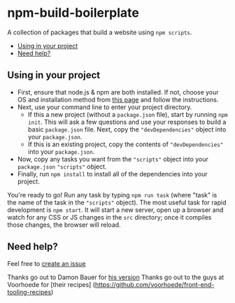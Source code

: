 # npm-build-boilerplate

A collection of packages that build a website using `npm scripts`.

* [Using in your project](#using-in-your-project)
* [Need help?](#need-help)

## Using in your project
* First, ensure that node.js & npm are both installed. If not, choose your OS and installation method from [this page](https://nodejs.org/) and follow the instructions.
* Next, use your command line to enter your project directory.
  * If this a new project (without a `package.json` file), start by running `npm init`. This will ask a few questions and use your responses to build a basic `package.json` file. Next, copy the `"devDependencies"` object into your `package.json`.
  * If this is an existing project, copy the contents of `"devDependencies"` into your `package.json`.
* Now, copy any tasks you want from the `"scripts"` object into your `package.json` `"scripts"` object.
* Finally, run `npm install` to install all of the dependencies into your project.

You're ready to go! Run any task by typing `npm run task` (where "task" is the name of the task in the `"scripts"` object). The most useful task for rapid development is `npm start`. It will start a new server, open up a browser and watch for any CSS or JS changes in the `src` directory; once it compiles those changes, the browser will reload.

## Need help?
Feel free to [create an issue](http://github.com/marcodejong/npm-build-boilerplate/issues)

Thanks go out to Damon Bauer for [his version](https://github.com/damonbauer/npm-build-boilerplate)
Thanks go out to the guys at Voorhoede for [their recipes] (https://github.com/voorhoede/front-end-tooling-recipes)